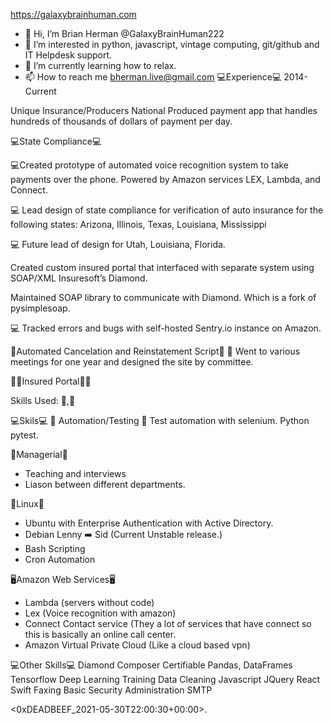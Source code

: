 https://galaxybrainhuman.com
- 👋 Hi, I’m Brian Herman @GalaxyBrainHuman222
- 👀 I’m interested in python, javascript, vintage computing, git/github and IT Helpdesk support.
- 🌱 I’m currently learning how to relax.
- 📫 How to reach me bherman.live@gmail.com
💻Experience💻
2014-Current

Unique Insurance/Producers National
Produced payment app that handles hundreds of thousands of 
dollars of payment per day. 



💻State Compliance💻

💻Created prototype of automated voice recognition system to take
payments over the phone. Powered by Amazon services LEX,
Lambda, and Connect.

💻 Lead design of state compliance for verification of auto insurance
for the following states: Arizona, Illinois, Texas, Louisiana,
Mississippi

💻 Future lead of design for Utah, Louisiana, Florida.

Created custom insured portal that interfaced with separate system
using SOAP/XML Insuresoft’s Diamond.

Maintained SOAP library to communicate with Diamond. Which is a
fork of pysimplesoap.

💻 Tracked errors and bugs with self-hosted Sentry.io instance on
Amazon.


🤖Automated Cancelation and Reinstatement Script🤖
👿 Went to various meetings for one year and designed the site by committee.

🤖👿Insured Portal👿🤖

Skills Used: 🐧,🤖

💻Skils💻
🤖 Automation/Testing 🤖 
Test automation with selenium.
Python pytest.

👿Managerial👿
- Teaching and interviews
- Liason between different departments.

🐧Linux🐧
- Ubuntu with Enterprise Authentication with Active Directory.
- Debian Lenny ➡️ Sid (Current Unstable release.)
- Bash Scripting
- Cron Automation

🖥️Amazon Web Services🖥️

- Lambda (servers without code)
- Lex (Voice recognition with amazon)
- Connect Contact service (They a lot of services that have connect so this is basically an online call center.
- Amazon Virtual Private Cloud (Like a cloud based vpn)

💻Other Skills💻
Diamond Composer Certifiable
Pandas, DataFrames
Tensorflow
Deep Learning Training
Data Cleaning
Javascript
JQuery
React
Swift
Faxing
Basic Security
Administration
SMTP

<!--
🔥 Ok you are reading the source code which means you smart. Email me this comment and I will bump you to the top of the list. 
-->

<0xDEADBEEF_2021-05-30T22:00:30+00:00>.
